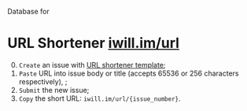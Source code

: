 Database for

# URL Shortener [iwill.im/url](https://github.com/iwill/url)

0. `Create` an issue with [URL shortener template](https://github.com/iwill/gh-pages-url-shortener-db/issues/new?template=url-shortener-template.md&title=%60short-url%60+-+accepts+256+characters);
1. `Paste` URL into issue body or title (accepts 65536 or 256 characters respectively), ;
2. `Submit` the new issue;
3. `Copy` the short URL: `iwill.im/url/{issue_number}`.
